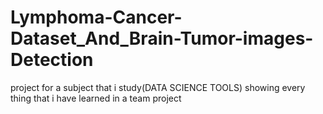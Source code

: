 # Lymphoma-Cancer-Dataset_And_Brain-Tumor-images-Detection
project for a subject that i study(DATA SCIENCE TOOLS) showing every thing that i have learned in a team project 
